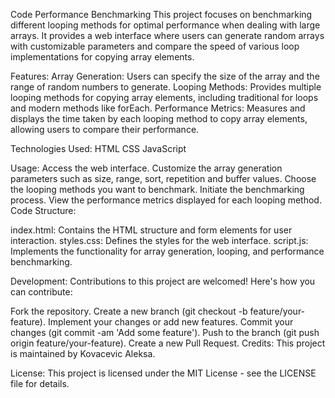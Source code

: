 Code Performance Benchmarking
This project focuses on benchmarking different looping methods for optimal performance when dealing with large arrays.
It provides a web interface where users can generate random arrays with customizable parameters and compare the speed of various loop implementations for copying array elements.

Features:
Array Generation: Users can specify the size of the array and the range of random numbers to generate.
Looping Methods: Provides multiple looping methods for copying array elements, including traditional for loops and modern methods like forEach.
Performance Metrics: Measures and displays the time taken by each looping method to copy array elements, allowing users to compare their performance.

Technologies Used:
HTML
CSS
JavaScript

Usage:
Access the web interface.
Customize the array generation parameters such as size, range, sort, repetition and buffer values.
Choose the looping methods you want to benchmark.
Initiate the benchmarking process.
View the performance metrics displayed for each looping method.
Code Structure:

index.html: Contains the HTML structure and form elements for user interaction.
styles.css: Defines the styles for the web interface.
script.js: Implements the functionality for array generation, looping, and performance benchmarking.

Development:
Contributions to this project are welcomed! Here's how you can contribute:

Fork the repository.
Create a new branch (git checkout -b feature/your-feature).
Implement your changes or add new features.
Commit your changes (git commit -am 'Add some feature').
Push to the branch (git push origin feature/your-feature).
Create a new Pull Request.
Credits:
This project is maintained by Kovacevic Aleksa.

License:
This project is licensed under the MIT License - see the LICENSE file for details.
